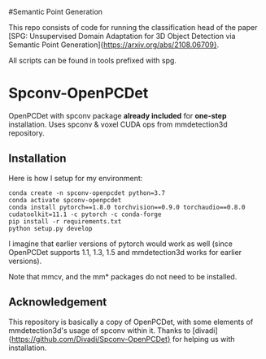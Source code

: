 #Semantic Point Generation


This repo consists of code for running the classification head of the paper [SPG: Unsupervised Domain Adaptation for 3D Object Detection via Semantic Point Generation]{https://arxiv.org/abs/2108.06709}. 

All scripts can be found in tools prefixed with spg. 

# Spconv-OpenPCDet
OpenPCDet with spconv package **already included** for **one-step** installation. Uses spconv & voxel CUDA ops from mmdetection3d repository.

## Installation
Here is how I setup for my environment:
```
conda create -n spconv-openpcdet python=3.7
conda activate spconv-openpcdet
conda install pytorch==1.8.0 torchvision==0.9.0 torchaudio==0.8.0 cudatoolkit=11.1 -c pytorch -c conda-forge
pip install -r requirements.txt
python setup.py develop
```
I imagine that earlier versions of pytorch would work as well (since OpenPCDet supports 1.1, 1.3, 1.5 and mmdetection3d works for earlier versions). 

Note that mmcv, and the mm* packages do not need to be installed.

## Acknowledgement
This repository is basically a copy of OpenPCDet, with some elements of mmdetection3d's usage of spconv within it.
Thanks to [divadi]{https://github.com/Divadi/Spconv-OpenPCDet} for helping us with installation.
